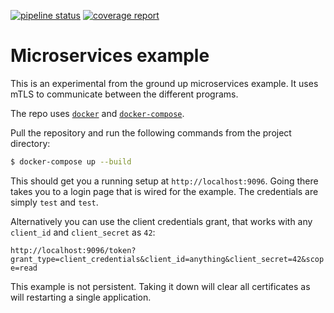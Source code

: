 [![pipeline status](https://gitlab.jaztec.info/jaztec/microservice-example/badges/master/pipeline.svg)](https://gitlab.jaztec.info/jaztec/microservice-example/-/commits/master)
[![coverage report](https://gitlab.jaztec.info/jaztec/microservice-example/badges/master/coverage.svg)](https://gitlab.jaztec.info/jaztec/microservice-example/-/commits/master)

# Microservices example

This is an experimental from the ground up microservices example. It uses mTLS 
to communicate between the  different programs. 

The repo uses [`docker`](https://docs.docker.com/get-docker/) and 
[`docker-compose`](https://docs.docker.com/compose/install/). 

Pull the repository and run the following commands from the project 
directory:

```bash
$ docker-compose up --build
```
 
This should get you a running setup at `http://localhost:9096`. 
Going there takes you to a login page that is wired for the example. The 
credentials are simply `test` and `test`.

Alternatively you can use the client credentials grant, that works with any
`client_id` and `client_secret` as `42`:

`http://localhost:9096/token?grant_type=client_credentials&client_id=anything&client_secret=42&scope=read`

This example is not persistent. Taking it down will clear all certificates as will
restarting a single application.
